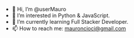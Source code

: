 - 👋 Hi, I’m @userMauro
- 👀 I’m interested in Python & JavaScript.
- 🌱 I’m currently learning Full Stacker Developer.
- 📫 How to reach me: mauroncioci@gmail.com

<!---
userMauro/userMauro is a ✨ special ✨ repository because its `README.md` (this file) appears on your GitHub profile.
You can click the Preview link to take a look at your changes.
--->
